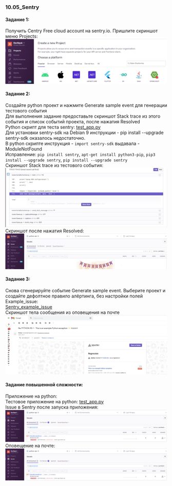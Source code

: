 ### 10.05_Sentry </br>
#### Задание 1: </br>
Получить Centry Free cloud account на sentry.io. Пришлите скриншот меню Projects: </br>
![Sentry_project](https://github.com/murzinvit/screen/blob/769e3bdaf33b56111059a86a9600074bd8df2b95/Sentry_project.jpg) </br>
#### Задание 2: </br>
Создайте python проект и нажмите Generate sample event для генерации тестового события </br>
Для выполнения задание предоставьте скриншот Stack trace из этого события и список событий проекта, после нажатия Resolved </br>
Python скрипт для теста sentry: [test_app.py](https://github.com/murzinvit/10.05_Sentry/blob/135f53e99bb1f29ff6e29b05f4a048aedf18cfae/py_project/test_app.py) </br>
Для установки sentry-sdk на Debian 9 инструкции - pip install --upgrade sentry-sdk оказалось недостаточно. </br> 
В python скрипте инструкция - `import sentry-sdk` выдавала - ModuleNotFound </br>
Исправление: `pip install sentry`, `apt-get install python3-pip`, `pip3 install --upgrade sentry`, `pip install --upgrade sentry` </br>
Cкриншот Stack trace из тестового события: </br>
![Sentry_stack_trace](https://github.com/murzinvit/screen/blob/eb44556374aedda99f79af5103d282a45dbce100/Sentry_stack_trace.jpg) </br>
Cкриншот после нажатия Resolved: </br>
![Sentry_after_sample_error](https://github.com/murzinvit/screen/blob/f20eec07acd6a835ec78e682bd5a522b6393303d/Sentry_after_sample_error.jpg) </br>

#### Задание 3: </br>
Снова сгенерируйте событие Generate sample event. Выберите проект и создайте дефолтное правило алёртинга, без настройки полей </br>
Example_issue: </br>
[Sentry_example_issue](https://github.com/murzinvit/screen/blob/a9de767de85262b5c777199462e5459812aac014/Sentry_example_issue.jpg) </br>
Cкриншот тела сообщения из оповещения на почте </br>
![Sentry_notifycation](https://github.com/murzinvit/screen/blob/52d0de6a05d32e64b47c72de1fc73e6f369f19c4/Sentry_notify_of_example_issue.jpg) </br>
#### Задание повышенной сложности: </br>
Приложение на python: </br>
Тестовое приложение на python: [test_app.py](https://github.com/murzinvit/10.05_Sentry/blob/678d884ab42f2c9332d96827ac2e7710e3822605/py_project/test_app.py) </br>
Issue в Sentry после запуска приложения: </br>
![Sentry_devided_by_zero_notfy](https://github.com/murzinvit/screen/blob/a9de767de85262b5c777199462e5459812aac014/Sentry_devided_by_zero_notfy.png) </br>
Оповещение на почте: </br>
![Sentry_devided_by_zero_notfy](https://github.com/murzinvit/screen/blob/5bbff30a939d57cdf02a9a584fbc1d77d5a86a19/Sentry_devided_by_zero_notfy.png) </br>

